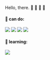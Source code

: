 Hello, there. :dog: :guitar: :musical_keyboard: :book:

#### :muscle: can do:
<img src="https://img.shields.io/badge/Ruby-CC342D?style=for-the-badge&logo=ruby&logoColor=white"/> <img src="https://img.shields.io/badge/HTML-239120?style=for-the-badge&logo=html5&logoColor=white"/> <img src="https://img.shields.io/badge/CSS-239120?&style=for-the-badge&logo=css3&logoColor=white"> <img src="https://img.shields.io/badge/Ruby_on_Rails-CC0000?style=for-the-badge&logo=ruby-on-rails&logoColor=white">

#### :bookmark_tabs: learning:
<img src="https://img.shields.io/badge/JavaScript-F7DF1E?style=for-the-badge&logo=javascript&logoColor=black"/>

